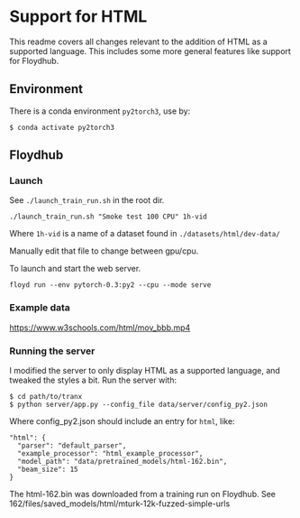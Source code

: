 # Support for HTML

This readme covers all changes relevant to the addition of HTML as a
supported language. This includes some more general features like support
for Floydhub.

## Environment
There is a conda environment `py2torch3`, use by:
```
$ conda activate py2torch3
```

## Floydhub

### Launch

See `./launch_train_run.sh` in the root dir.

```
./launch_train_run.sh "Smoke test 100 CPU" 1h-vid
```

Where `1h-vid` is a name of a dataset found in `./datasets/html/dev-data/`

Manually edit that file to change between gpu/cpu.

To launch and start the web server.
```
floyd run --env pytorch-0.3:py2 --cpu --mode serve
```

### Example data
https://www.w3schools.com/html/mov_bbb.mp4

### Running the server
I modified the server to only display HTML as a supported language, and tweaked the styles a bit. Run the server with:
```
$ cd path/to/tranx
$ python server/app.py --config_file data/server/config_py2.json
```
Where config_py2.json should include an entry for `html`, like:
```
"html": {
  "parser": "default_parser",
  "example_processor": "html_example_processor",
  "model_path": "data/pretrained_models/html-162.bin",
  "beam_size": 15
}
```

The html-162.bin was downloaded from a training run on Floydhub. See 162/files/saved_models/html/mturk-12k-fuzzed-simple-urls
